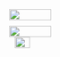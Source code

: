 <div style="display: flex; justify-content: center; align-items: flex-start; flex-wrap: wrap;">
  <div style="flex: 1; min-width: 300px; max-width: 50%;">
    <img style="width: 50%;" src="https://github-readme-stats.vercel.app/api?username=justincdavis&count_private=true&show_icons=true&include_all_commits=false&hide_border=true&hide_title=true" />
    <img style="width: 50%; margin-top: 10px;" src="https://github-readme-streak-stats.herokuapp.com/?user=justincdavis&hide_border=true" />
  </div>
  <div style="flex: 1; min-width: 300px; max-width: 50%; margin-left: 20px;">
    <img style="width: 30%;" src="https://github-readme-stats.vercel.app/api/top-langs/?username=justincdavis&hide=php" />
  </div>
</div>
